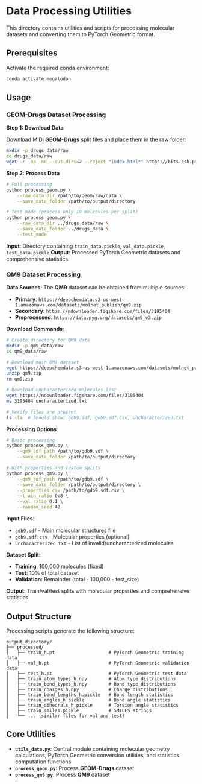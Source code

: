 # Data Processing Utilities

This directory contains utilities and scripts for processing molecular datasets and converting them to PyTorch Geometric format.

## Prerequisites

Activate the required conda environment:
```bash
conda activate megalodon
```

## Usage

### GEOM-Drugs Dataset Processing

**Step 1: Download Data**

Download MiDi **GEOM-Drugs** split files and place them in the raw folder:
```bash
mkdir -p drugs_data/raw
cd drugs_data/raw
wget -r -np -nH --cut-dirs=2 --reject "index.html*" https://bits.csb.pitt.edu/files/geom_raw/
```

**Step 2: Process Data**

```bash
# Full processing
python process_geom.py \
    --raw_data_dir /path/to/geom/raw/data \
    --save_data_folder /path/to/output/directory

# Test mode (process only 10 molecules per split)
python process_geom.py \
    --raw_data_dir ../drugs_data/raw \
    --save_data_folder ../drugs_data \
    --test_mode
```

**Input**: Directory containing `train_data.pickle`, `val_data.pickle`, `test_data.pickle`
**Output**: Processed PyTorch Geometric datasets and comprehensive statistics

### **QM9** Dataset Processing

**Data Sources**:
The **QM9** dataset can be obtained from multiple sources:
- **Primary**: `https://deepchemdata.s3-us-west-1.amazonaws.com/datasets/molnet_publish/qm9.zip`
- **Secondary**: `https://ndownloader.figshare.com/files/3195404`
- **Preprocessed**: `https://data.pyg.org/datasets/qm9_v3.zip`

**Download Commands**:

```bash
# Create directory for QM9 data
mkdir -p qm9_data/raw
cd qm9_data/raw

# Download main QM9 dataset
wget https://deepchemdata.s3-us-west-1.amazonaws.com/datasets/molnet_publish/qm9.zip
unzip qm9.zip
rm qm9.zip

# Download uncharacterized molecules list
wget https://ndownloader.figshare.com/files/3195404
mv 3195404 uncharacterized.txt

# Verify files are present
ls -la  # Should show: gdb9.sdf, gdb9.sdf.csv, uncharacterized.txt
```

**Processing Options**:

```bash
# Basic processing
python process_qm9.py \
    --qm9_sdf_path /path/to/gdb9.sdf \
    --save_data_folder /path/to/output/directory

# With properties and custom splits
python process_qm9.py \
    --qm9_sdf_path /path/to/gdb9.sdf \
    --save_data_folder /path/to/output/directory \
    --properties_csv /path/to/gdb9.sdf.csv \
    --train_ratio 0.8 \
    --val_ratio 0.1 \
    --random_seed 42
```

**Input Files**:
- `gdb9.sdf` - Main molecular structures file
- `gdb9.sdf.csv` - Molecular properties (optional)
- `uncharacterized.txt` - List of invalid/uncharacterized molecules

**Dataset Split**:
- **Training**: 100,000 molecules (fixed)
- **Test**: 10% of total dataset  
- **Validation**: Remainder (total - 100,000 - test_size)

**Output**: Train/val/test splits with molecular properties and comprehensive statistics

## Output Structure

Processing scripts generate the following structure:
```
output_directory/
├── processed/
│   ├── train_h.pt                    # PyTorch Geometric training data
│   ├── val_h.pt                      # PyTorch Geometric validation data  
│   ├── test_h.pt                     # PyTorch Geometric test data
│   ├── train_atom_types_h.npy        # Atom type distributions
│   ├── train_bond_types_h.npy        # Bond type distributions
│   ├── train_charges_h.npy           # Charge distributions
│   ├── train_bond_lengths_h.pickle   # Bond length statistics
│   ├── train_angles_h.pickle         # Bond angle statistics
│   ├── train_dihedrals_h.pickle      # Torsion angle statistics
│   ├── train_smiles.pickle           # SMILES strings
│   └── ... (similar files for val and test)
```

## Core Utilities

- **`utils_data.py`**: Central module containing molecular geometry calculations, PyTorch Geometric conversion utilities, and statistics computation functions
- **`process_geom.py`**: Process **GEOM-Drugs** dataset
- **`process_qm9.py`**: Process **QM9** dataset
